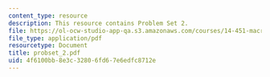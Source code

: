 ```yaml
---
content_type: resource
description: This resource contains Problem Set 2.
file: https://ol-ocw-studio-app-qa.s3.amazonaws.com/courses/14-451-macroeconomic-theory-i-spring-2007/4f6100bb8e3c32806fd67e6edfc8712e_probset_2.pdf
file_type: application/pdf
resourcetype: Document
title: probset_2.pdf
uid: 4f6100bb-8e3c-3280-6fd6-7e6edfc8712e
---
```

